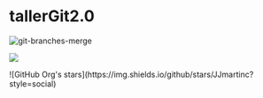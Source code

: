 # tallerGit2.0

![git-branches-merge](https://user-images.githubusercontent.com/113280433/212651057-f08bc197-d309-4e88-8a91-2e0bc2f60e15.png)
   <p align="left">
   <img src="https://img.shields.io/badge/STATUS-EN%20DESAROLLO-green">
   </p>
    ![GitHub Org's stars](https://img.shields.io/github/stars/JJmartinc?style=social)
